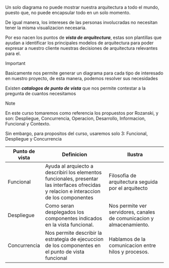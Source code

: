 Un solo diagrama no puede mostrar nuestra arquitectura a todo el mundo, puesto que, no puede encapsular todo en un solo momento.

De igual manera, los intereses de las personas involucradas no necesitan tener la misma visualizacion necesaria.

Por eso nacen los puntos de ***vista de arquitectura***, estas son plantillas que ayudan a identificar los principales modelos de arquitectura para poder expresar a nuestro cliente nuestras decisiones de arquitectura relevantes para el.

>[!IMPORTANT]
> Basicamente nos permite generar un diagrama para cada tipo de interesado en nuestro proyecto, de esta manera, podemos resolver sus necesidades

Existen ***catalogos de punto de vista*** que nos permite contestar a la pregunta de cuantos necesitamos

>[!NOTE]
> En este curso tomaremos como referencia los propuestos por Rozanski, y son: Despliegue, Concurrencia, Operacion, Desarrollo, Informacion, Funcional y Contexto.

Sin embargo, para propositos del curso, usaremos solo 3:  Funcional, Despliegue y Concurrencia

| Punto de vista | Definicion                                                                                                                                | Ilustra                                                                |
| -------------- | ----------------------------------------------------------------------------------------------------------------------------------------- | ---------------------------------------------------------------------- |
| Funcional      | Ayuda al arquiecto a describiri los elementos funcionales, presentar las interfaces ofrecidas y relacion e interaccion de los componentes | Filosofia de arquitectura seguida por el arquitecto                    |
| Despliegue     | Como seran desplegados los componentes indicados en la vista funcional.                                                                   | Nos permite ver servidores, canales de comunicacion y  almacenamiento. |
| Concurrencia   | Nos permite describir la estrategia de ejecuccion de los componentes en el punto de vista funcional                                       | Hablamos de la comunicacion entre hilos y procesos.                    |
